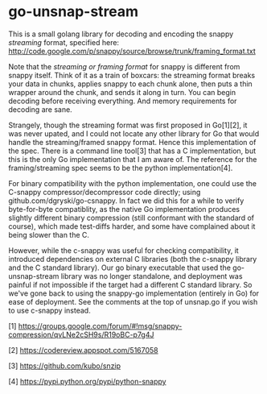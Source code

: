 go-unsnap-stream
================

This is a small golang library for decoding and encoding the snappy *streaming* format, specified here: http://code.google.com/p/snappy/source/browse/trunk/framing_format.txt

Note that the *streaming or framing format* for snappy is different from snappy itself. Think of it as a train of boxcars: the streaming format breaks your data in chunks, applies snappy to each chunk alone, then puts a thin wrapper around the chunk, and sends it along in turn. You can begin decoding before receiving everything. And memory requirements for decoding are sane.

Strangely, though the streaming format was first proposed in Go[1][2], it was never upated, and I could not locate any other library for Go that would handle the streaming/framed snappy format. Hence this implementation of the spec. There is a command line tool[3] that has a C implementation, but this is the only Go implementation that I am aware of. The reference for the framing/streaming spec seems to be the python implementation[4].

For binary compatibility with the python implementation, one could use the C-snappy compressor/decompressor code directly; using github.com/dgryski/go-csnappy. In fact we did this for a while to verify byte-for-byte compatiblity, as the native Go implementation produces slightly different binary compression (still conformant with the standard of course), which made test-diffs harder, and some have complained about it being slower than the C.

However, while the c-snappy was useful for checking compatibility, it introduced dependencies on external C libraries (both the c-snappy library and the C standard library). Our go binary executable that used the go-unsnap-stream library was no longer standalone, and deployment was painful if not impossible if the target had a different C standard library. So we've gone back to using the snappy-go implementation (entirely in Go) for ease of deployment. See the comments at the top of unsnap.go if you wish to use c-snappy instead.

[1] https://groups.google.com/forum/#!msg/snappy-compression/qvLNe2cSH9s/R19oBC-p7g4J

[2] https://codereview.appspot.com/5167058

[3] https://github.com/kubo/snzip

[4] https://pypi.python.org/pypi/python-snappy